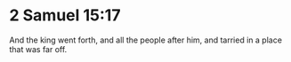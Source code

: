 # 2 Samuel 15:17

And the king went forth, and all the people after him, and tarried in a place that was far off.